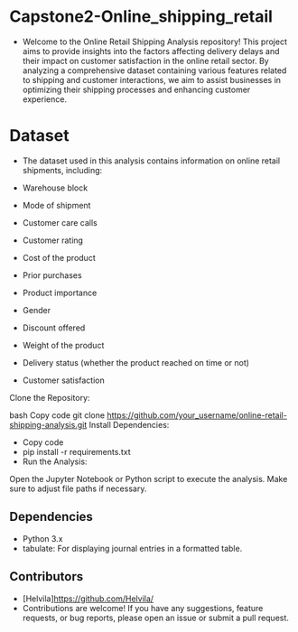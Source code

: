 # Capstone2-Online_shipping_retail
- Welcome to the Online Retail Shipping Analysis repository! This project aims to provide insights into the factors affecting delivery delays and their impact on customer satisfaction in the online retail sector. By analyzing a comprehensive dataset containing various features related to shipping and customer interactions, we aim to assist businesses in optimizing their shipping processes and enhancing customer experience.

# Dataset
- The dataset used in this analysis contains information on online retail shipments, including:

- Warehouse block
- Mode of shipment
- Customer care calls
- Customer rating
- Cost of the product
- Prior purchases
- Product importance
- Gender
- Discount offered
- Weight of the product
- Delivery status (whether the product reached on time or not)
- Customer satisfaction

Clone the Repository:

bash
Copy code
git clone https://github.com/your_username/online-retail-shipping-analysis.git
Install Dependencies:

- Copy code
- pip install -r requirements.txt
- Run the Analysis:

Open the Jupyter Notebook or Python script to execute the analysis.
Make sure to adjust file paths if necessary.
## Dependencies
- Python 3.x
- tabulate: For displaying journal entries in a formatted table.

## Contributors
- [Helvila]https://github.com/Helvila/
- Contributions are welcome! If you have any suggestions, feature requests, or bug reports, please open an issue or submit a pull request.
